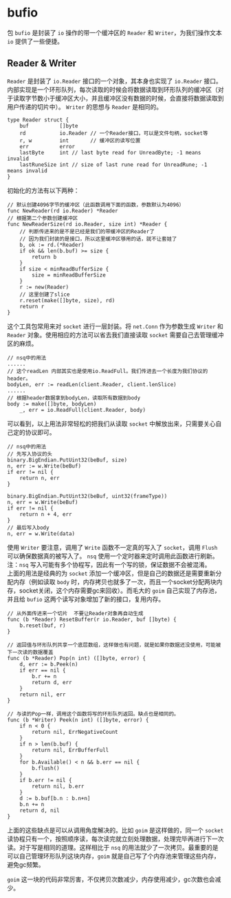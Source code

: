 # bufio
包 `bufio` 是封装了 `io` 操作的带一个缓冲区的 `Reader` 和 `Writer`，为我们操作文本 `io` 提供了一些便捷。

## Reader & Writer
`Reader` 是封装了 `io.Reader` 接口的一个对象，其本身也实现了 `io.Reader` 接口。内部实现是一个环形队列，每次读取的时候会将数据读取到环形队列的缓冲区（对于读取字节数小于缓冲区大小，并且缓冲区没有数据的时候，会直接将数据读取到用户传递的切片中）。 `Writer` 的思想与 `Reader` 是相同的。

```
type Reader struct {
    buf          []byte
    rd           io.Reader // 一个Reader接口，可以是文件句柄，socket等
    r, w         int       // 缓冲区的读写位置
    err          error
    lastByte     int // last byte read for UnreadByte; -1 means invalid
    lastRuneSize int // size of last rune read for UnreadRune; -1 means invalid
}
```
初始化的方法有以下两种：
```
// 默认创建4096字节的缓冲区（此函数调用下面的函数，参数默认为4096）
func NewReader(rd io.Reader) *Reader
// 根据第二个参数创建缓冲区
func NewReaderSize(rd io.Reader, size int) *Reader {
    // 判断传进来的是不是已经是我们的带缓冲区的Reader了
    // 因为我们封装的是接口，所以这里缓冲区够用的话，就不让套娃了
    b, ok := rd.(*Reader)
    if ok && len(b.buf) >= size {
        return b
    }
    if size < minReadBufferSize {
        size = minReadBufferSize
    }
    r := new(Reader)
    // 这里创建了slice
    r.reset(make([]byte, size), rd)
    return r
}
```
这个工具包常用来对 `socket` 进行一层封装。将 `net.Conn` 作为参数生成 `Writer` 和 `Reader` 对象。使用相应的方法可以省去我们直接读取 `socket` 需要自己去管理缓冲区的麻烦。
```
// nsq中的用法
......
// 这个readLen 内部其实也是使用io.ReadFull。我们传进去一个长度为我们协议的header。
bodyLen, err := readLen(client.Reader, client.lenSlice)
......
// 根据header数据拿到bodyLen，读取所有数据到body
body := make([]byte, bodyLen)
    _, err = io.ReadFull(client.Reader, body)
```
可以看到，以上用法非常轻松的把我们从读取 `socket` 中解放出来，只需要关心自己定的协议即可。
```
// nsq中的用法
// 先写入协议的头
binary.BigEndian.PutUint32(beBuf, size)
n, err := w.Write(beBuf)
if err != nil {
    return n, err
}

binary.BigEndian.PutUint32(beBuf, uint32(frameType))
n, err = w.Write(beBuf)
if err != nil {
    return n + 4, err
}
// 最后写入body
n, err = w.Write(data)
```
使用 `Writer` 要注意，调用了 `Write` 函数不一定真的写入了 `socket`，调用 `Flush` 可以确保数据真的被写入了。 `nsq` 使用一个定时器来定时调用此函数进行刷新。注：`nsq` 写入可能有多个协程写，因此有一个写的锁，保证数据不会被混淆。  
上面的用法是经典的为 `socket` 添加一个缓冲区，但是自己的数据还是需要重新分配内存（例如读取 `body` 时，内存拷贝也就多了一次，而且一个socket分配两块内存，socket关闭，这个内存需要gc来回收）。而毛大的 `goim` 自己实现了内存池，并且给 `bufio` 这两个读写对象增加了新的接口，复用内存。
```
// 从外面传进来一个切片  不要让Reader对象再自动生成
func (b *Reader) ResetBuffer(r io.Reader, buf []byte) {
    b.reset(buf, r)
}

// 返回值与环形队列共享一个底层数组，这样做也有问题，就是如果你数据还没使用，可能被下一次读的数据覆盖
func (b *Reader) Pop(n int) ([]byte, error) {
    d, err := b.Peek(n)
    if err == nil {
        b.r += n
        return d, err
    }
    return nil, err
}

// 与读的Pop一样，调用这个函数将写的环形队列返回。缺点也是相同的。
func (b *Writer) Peek(n int) ([]byte, error) {
    if n < 0 {
        return nil, ErrNegativeCount
    }
    if n > len(b.buf) {
        return nil, ErrBufferFull
    }
    for b.Available() < n && b.err == nil {
        b.flush()
    }
    if b.err != nil {
        return nil, b.err
    }
    d := b.buf[b.n : b.n+n]
    b.n += n
    return d, nil
}
```
上面的这些缺点是可以从调用角度解决的。比如 `goim` 是这样做的，同一个 `socket` 读协程只有一个，按照顺序读，每次读完就立刻处理数据，处理完毕再进行下一次读。对于写是相同的道理。这样相比于 `nsq` 的用法就少了一次拷贝。最重要的是可以自己管理环形队列这块内存，`goim` 就是自己写了个内存池来管理这些内存，避免gc频繁。

`goim` 这一块的代码非常厉害，不仅拷贝次数减少，内存使用减少，gc次数也会减少。
